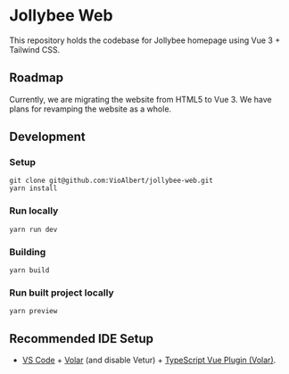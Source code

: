 # Jollybee Web

This repository holds the codebase for Jollybee homepage using Vue 3 + Tailwind CSS.

## Roadmap

Currently, we are migrating the website from HTML5 to Vue 3. We have plans for revamping the website as a whole.

## Development

### Setup

```
git clone git@github.com:VioAlbert/jollybee-web.git
yarn install
```

### Run locally

```
yarn run dev
```

### Building

```
yarn build
```

### Run built project locally

```
yarn preview
```

## Recommended IDE Setup

- [VS Code](https://code.visualstudio.com/) + [Volar](https://marketplace.visualstudio.com/items?itemName=Vue.volar) (and disable Vetur) + [TypeScript Vue Plugin (Volar)](https://marketplace.visualstudio.com/items?itemName=Vue.vscode-typescript-vue-plugin).

